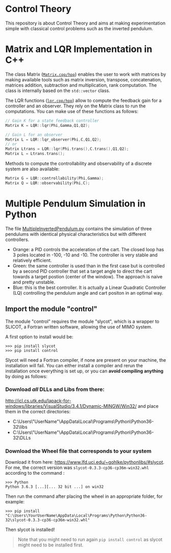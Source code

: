 # Control Theory 
This repository is about Control Theory and aims at making experimentation simple with classical control problems such as the inverted pendulum. 

# Matrix and LQR Implementation in C++
The class Matrix ([`Matrix.cpp/hpp`](https://github.com/LucasWaelti/Control/blob/master/MatrixImplementationC%2B%2B/matrix.cpp)) enables the user to work with matrices by making available tools such as matrix inversion, transpose, concatenation, matrices addition, subtraction and multiplication, rank computation. The class is internally based on the `std::vector` class. 

The LQR functions ([`lqr.cpp/hpp`](https://github.com/LucasWaelti/Control/blob/master/MatrixImplementationC%2B%2B/lqr.cpp)) allow to compute the feedback gain for a controller and an observer. They rely on the Matrix class to run the computations. You can make use of these functions as follows:
```C++
// Gain K for a state feedback controller
Matrix K = LQR::lqr(Phi,Gamma,Q1,Q2);

// Gain L for an observer
Matrix L = LQR::lqr_observer(Phi,C,Q1,Q2);
// or
Matrix Ltrans = LQR::lqr(Phi.trans(),C.trans(),Q1,Q2);
Matrix L = Ltrans.trans();
```
Methods to compute the controllability and observability of a discrete system are also available:
```C++
Matrix G = LQR::controllability(Phi,Gamma);
Matrix Q = LQR::observability(Phi,C);
```

# Multiple Pendulum Simulation in Python
The file [MultipleInvertedPendulum.py](https://github.com/LucasWaelti/Control/blob/master/MultipleInvertedPendulum.py) contains the simulation of three pendulums with identical physical characteristics but with different controllers. 

- Orange: a PID controls the acceleration of the cart. The closed loop has 3 poles located in -100, -10 and -10. The controller is very stable and relatively efficient. 
- Green: the same controller is used than in the first case but is controlled by a second PID controller that set a target angle to direct the cart towards a target postion (center of the window). The approach is naive and pretty unstable. 
- Blue: this is the best controller. It is actually a Linear Quadratic Controller (LQ) controlling the pendulum angle and cart positon in an optimal way. 

## Import the module "control"
The module "control" requires the module "slycot", which is a wrapper to SLICOT, a Fortran written software, allowing the use of MIMO system. 

A first option to install would be: 
```
>>> pip install slycot
>>> pip install control
```
Slycot will need a Fortran compiler, if none are present on your machine, the installation will fail. You can either install a compiler and rerun the installation once everything is set up, or you can **avoid compiling anything** by doing as follows: 

### Download *all* DLLs and Libs from there:
http://icl.cs.utk.edu/lapack-for-windows/libraries/VisualStudio/3.4.1/Dynamic-MINGW/Win32/
and place them in the correct directories:
- C:\Users\\"UserName"\AppData\Local\Programs\Python\Python36-32\libs
- C:\Users\\"UserName"\AppData\Local\Programs\Python\Python36-32\DLLs

### Download the Wheel file that corresponds to your system
Download it from here: https://www.lfd.uci.edu/~gohlke/pythonlibs/#slycot.
For me, the correct version was `slycot-0.3.3-cp36-cp36m-win32.whl` according to the command :
```
>>> Python
Python 3.6.3 [...][... 32 bit ...] on win32
```
Then run the command after placing the wheel in an appropriate folder, for example:
```
>>> pip install "C:\Users\YourUserName\AppData\Local\Programs\Python\Python36-32\slycot-0.3.3-cp36-cp36m-win32.whl"
```
Then slycot is installed!
> Note that you might need to run again `pip install control` as slycot might need to be installed first. 
